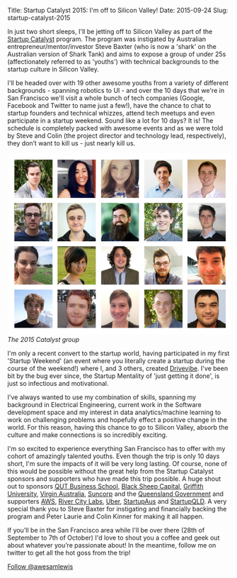 Title: Startup Catalyst 2015: I'm off to Silicon Valley!
Date: 2015-09-24
Slug: startup-catalyst-2015

In just two short sleeps, I'll be jetting off to Silicon Valley as part of the [Startup Catalyst]('http:/www.startupcatalyst.com.au/') program. The program was instigated by Australian entrepreneur/mentor/investor Steve Baxter (who is now a 'shark' on the Australian version of Shark Tank) and aims to expose a group of under 25s (affectionately referred to as 'youths') with technical backgrounds to the startup culture in Silicon Valley.

I'll be headed over with 19 other awesome youths from a variety of different backgrounds - spanning robotics to UI - and over the 10 days that we're in San Francisco we'll visit a whole bunch of tech companies (Google, Facebook and Twitter to name just a few!), have the chance to chat to startup founders and technical whizzes, attend tech meetups and even participate in a startup weekend. Sound like a lot for 10 days? It is! The schedule is completely packed with awesome events and as we were told by Steve and Colin (the project director and technology lead, respectively), they don’t want to kill us - just nearly kill us. 

![Catalyst Group](/images/cataylstgroup.png)
*The 2015 Catalyst group*

I'm only a recent convert to the startup world, having participated in my first 'Startup Weekend' (an event where you literally create a startup during the course of the weekend!) where I, and 3 others, created [Drivevibe](http://www.drivevibe.co). I've been bit by the bug ever since, the Startup Mentality of 'just getting it done', is just so infectious and motivational.

I've always wanted to use my combination of skills, spanning my background in Electrical Engineering, current work in the Software development space and my interest in data analytics/machine learning to work on challenging problems and hopefully effect a positive change in the world. For this reason, having this chance to go to Silicon Valley, absorb the culture and make connections is so incredibly exciting.

I'm so excited to experience everything San Francisco has to offer with my cohort of amazingly talented youths. Even though the trip is only 10 days short, I'm sure the impacts of it will be very long lasting. Of course, none of this would be possible without the great help from the Startup Catalyst sponsors and supporters who have made this trip possible. A huge shout out to sponsors [QUT Business School](https://www.qut.edu.au/business), [Black Sheep Capital](http://www.blacksheepcapital.com.au/), [Griffith University](https://www.griffith.edu.au/), [Virgin Australia](http://www.virginaustralia.com), [Suncorp](http://www.suncorp.com.au) and the [Queensland Government](http://www.qld.gov.au/dsitia/initiatives/startup-qld/) and supporters [AWS](https://aws.amazon.com/), [River City Labs](http://www.rivercitylabs.net), [Uber](http://ww.uber.com), [StartupAus](https://startupaus.org) and [StartupQLD](http://startupqld.org/). A very special thank you to Steve Baxter for instigating and financially backing the program and Peter Laurie and Colin Kinner for making it all happen.

If you'll be in the San Francisco area while I'll be over there (28th of September to 7th of October) I'd love to shout you a coffee and geek out about whatever you’re passionate about! In the meantime, follow me on twitter to get all the hot goss from the trip!

<script>window.twttr = (function(d, s, id) {
  var js, fjs = d.getElementsByTagName(s)[0],
    t = window.twttr || {};
  if (d.getElementById(id)) return t;
  js = d.createElement(s);
  js.id = id;
  js.src = "https://platform.twitter.com/widgets.js";
  fjs.parentNode.insertBefore(js, fjs);
 
  t._e = [];
  t.ready = function(f) {
    t._e.push(f);
  };
 
  return t;
}(document, "script", "twitter-wjs"));</script>


<a class="twitter-follow-button"
  href="https://twitter.com/awesamlewis"
  data-size="large"
data-show-count=”false”>
Follow @awesamlewis</a>



